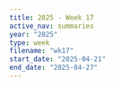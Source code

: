 ```yaml
---
title: 2025 - Week 17
active_nav: summaries
year: "2025"
type: week
filename: "wk17"
start_date: "2025-04-21"
end_date: "2025-04-27"
---
```

